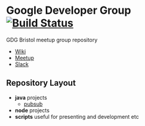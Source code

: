 # Google Developer Group [![Build Status](https://travis-ci.com/unauthed/gdg-bristol.svg?branch=master)](https://travis-ci.com/unauthed/gdg-bristol)

GDG Bristol meetup group repository

- [Wiki](http://gdg.unauthed.io)
- [Meetup](https://www.meetup.com/GDG-Bristol/)
- [Slack](https://join.slack.com/t/unauthed/shared_invite/enQtNDA5OTcyMTU3NDg5LTIxZTQ5NjhmMWE1ZjY4YmQzOTlmMjQxNjU3NGNlZjhjZjQ1ODczMzZhNTI3ZjJmMTk2NGY1MDY0OTE1ODk0ZDU)

## Repository Layout

- **java** projects
  + [pubsub](java/pubsub/)
- **node** projects
- **scripts** useful for presenting and development etc
